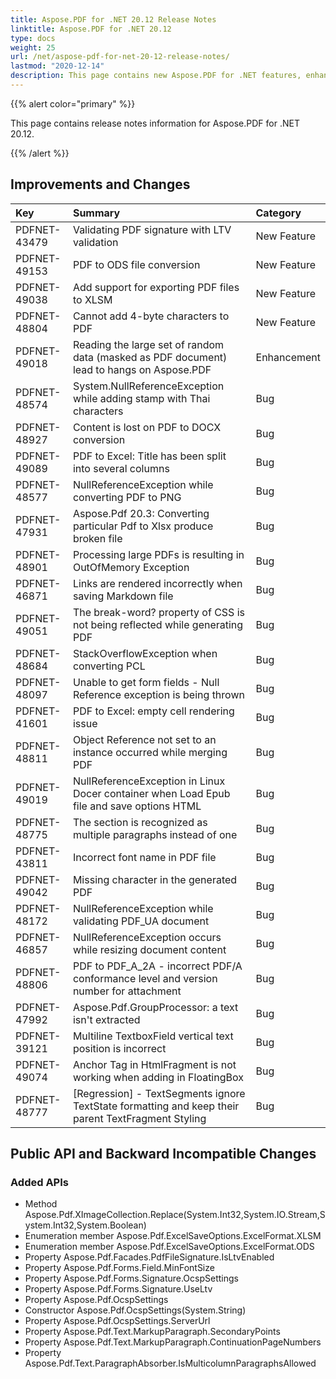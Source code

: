 ```yaml
---
title: Aspose.PDF for .NET 20.12 Release Notes
linktitle: Aspose.PDF for .NET 20.12
type: docs
weight: 25
url: /net/aspose-pdf-for-net-20-12-release-notes/
lastmod: "2020-12-14"
description: This page contains new Aspose.PDF for .NET features, enhancement, and bug fixes in 2020, version 20.12. 
---
```


{{% alert color="primary" %}}

This page contains release notes information for Aspose.PDF for .NET 20.12.

{{% /alert %}}
## **Improvements and Changes**

|**Key**|**Summary**|**Category**|
| :- | :- | :- |
|PDFNET-43479|Validating PDF signature with LTV validation|New Feature|
|PDFNET-49153|PDF to ODS file conversion|New Feature|
|PDFNET-49038|Add support for exporting PDF files to XLSM|New Feature|
|PDFNET-48804|Cannot add 4-byte characters to PDF|New Feature|
|PDFNET-49018|Reading the large set of random data (masked as PDF document) lead to hangs on Aspose.PDF|Enhancement|
|PDFNET-48574|System.NullReferenceException while adding stamp with Thai characters|Bug|
|PDFNET-48927|Content is lost on PDF to DOCX conversion|Bug|
|PDFNET-49089|PDF to Excel: Title has been split into several columns|Bug|
|PDFNET-48577|NullReferenceException while converting PDF to PNG|Bug|
|PDFNET-47931|Aspose.Pdf 20.3: Converting particular Pdf to Xlsx produce broken file|Bug|
|PDFNET-48901|Processing large PDFs is resulting in OutOfMemory Exception|Bug|
|PDFNET-46871|Links are rendered incorrectly when saving Markdown file|Bug|
|PDFNET-49051|The break-word? property of CSS is not being reflected while generating PDF|Bug|
|PDFNET-48684|StackOverflowException when converting PCL|Bug|
|PDFNET-48097|Unable to get form fields - Null Reference exception is being thrown|Bug|
|PDFNET-41601|PDF to Excel: empty cell rendering issue|Bug|
|PDFNET-48811|Object Reference not set to an instance occurred while merging PDF|Bug|
|PDFNET-49019|NullReferenceException in Linux Docer container when Load Epub file and save options HTML|Bug|
|PDFNET-48775|The section is recognized as multiple paragraphs instead of one|Bug|
|PDFNET-43811|Incorrect font name in PDF file|Bug|
|PDFNET-49042|Missing character in the generated PDF|Bug|
|PDFNET-48172|NullReferenceException while validating PDF_UA document|Bug|
|PDFNET-46857|NullReferenceException occurs while resizing document content|Bug|
|PDFNET-48806|PDF to PDF_A_2A - incorrect PDF/A conformance level and version number for attachment|Bug|
|PDFNET-47992|Aspose.Pdf.GroupProcessor: a text isn't extracted|Bug|
|PDFNET-39121|Multiline TextboxField vertical text position is incorrect|Bug|
|PDFNET-49074|Anchor Tag in HtmlFragment is not working when adding in FloatingBox|Bug|
|PDFNET-48777|[Regression] - TextSegments ignore TextState formatting and keep their parent TextFragment Styling|Bug|



## Public API and Backward Incompatible Changes ##

### Added APIs ###
* Method Aspose.Pdf.XImageCollection.Replace(System.Int32,System.IO.Stream,System.Int32,System.Boolean)
* Enumeration member Aspose.Pdf.ExcelSaveOptions.ExcelFormat.XLSM
* Enumeration member Aspose.Pdf.ExcelSaveOptions.ExcelFormat.ODS
* Property Aspose.Pdf.Facades.PdfFileSignature.IsLtvEnabled
* Property Aspose.Pdf.Forms.Field.MinFontSize
* Property Aspose.Pdf.Forms.Signature.OcspSettings
* Property Aspose.Pdf.Forms.Signature.UseLtv
* Property Aspose.Pdf.OcspSettings
* Constructor Aspose.Pdf.OcspSettings(System.String)
* Property Aspose.Pdf.OcspSettings.ServerUrl
* Property Aspose.Pdf.Text.MarkupParagraph.SecondaryPoints
* Property Aspose.Pdf.Text.MarkupParagraph.ContinuationPageNumbers
* Property Aspose.Pdf.Text.ParagraphAbsorber.IsMulticolumnParagraphsAllowed
